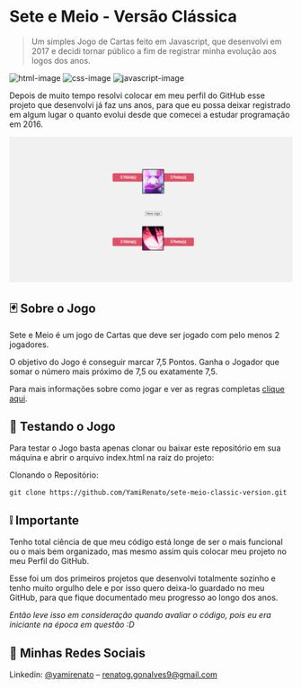 # Sete e Meio - Versão Clássica

> Um simples Jogo de Cartas feito em Javascript, que desenvolvi em 2017 e decidi tornar público a fim de registrar minha evolução aos logos dos anos.

![html-image]
![css-image]
![javascript-image]

Depois de muito tempo resolvi colocar em meu perfil do GitHub esse projeto que desenvolvi já faz uns anos, para que eu possa deixar registrado em algum lugar o quanto evolui desde que comecei a estudar programação em 2016.

![](./img/header.png)

## 🃏 Sobre o Jogo

Sete e Meio é um jogo de Cartas que deve ser jogado com pelo menos 2 jogadores.

O objetivo do Jogo é conseguir marcar 7,5 Pontos. Ganha o Jogador que somar o número mais próximo de 7,5 ou exatamente 7,5.

Para mais informações sobre como jogar e ver as regras completas [clique aqui](https://pt.wikipedia.org/wiki/Sette_e_mezzo).

## 🚀 Testando o Jogo

Para testar o Jogo basta apenas clonar ou baixar este repositório em sua máquina e abrir o arquivo index.html na raiz do projeto:

Clonando o Repositório:

```
git clone https://github.com/YamiRenato/sete-meio-classic-version.git
```

## ❕ Importante

Tenho total ciência de que meu código está longe de ser o mais funcional ou o mais bem organizado, mas mesmo assim quis colocar meu projeto no meu Perfil do GitHub.

Esse foi um dos primeiros projetos que desenvolvi totalmente sozinho e tenho muito orgulho dele e por isso quero deixa-lo guardado no meu GitHub, para que fique documentado meu progresso ao longo dos anos.

_Então leve isso em consideração quando avaliar o código, pois eu era iniciante na época em questão :D_

## 📱 Minhas Redes Sociais

Linkedin: [@yamirenato](https://www.linkedin.com/in/yamirenato/) – renatog.gonalves9@gmail.com

[html-image]: https://img.shields.io/badge/-html-orange
[css-image]: https://img.shields.io/badge/-css-blue
[javascript-image]: https://img.shields.io/badge/-javascript-yellow
